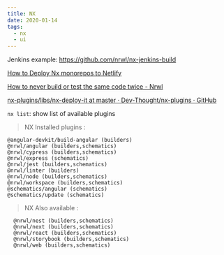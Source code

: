 ```yaml
---
title: NX
date: 2020-01-14
tags:
  - nx
  - ui
---
```


Jenkins example: https://github.com/nrwl/nx-jenkins-build

[How to Deploy Nx monorepos to Netlify](https://www.netlify.com/blog/2020/04/21/deploying-nx-monorepos-to-netlify/)

[How to never build or test the same code twice - Nrwl](https://blog.nrwl.io/how-to-never-build-or-test-the-same-code-twice-2dc58e413279)

[nx-plugins/libs/nx-deploy-it at master · Dev-Thought/nx-plugins · GitHub](https://github.com/Dev-Thought/nx-plugins/tree/master/libs/nx-deploy-it)

`nx list`: show list of available plugins

> NX  Installed plugins :

```shell
@angular-devkit/build-angular (builders)
@nrwl/angular (builders,schematics)
@nrwl/cypress (builders,schematics)
@nrwl/express (schematics)
@nrwl/jest (builders,schematics)
@nrwl/linter (builders)
@nrwl/node (builders,schematics)
@nrwl/workspace (builders,schematics)
@schematics/angular (schematics)
@schematics/update (schematics)
```

> NX  Also available :

```shell
  @nrwl/nest (builders,schematics)
  @nrwl/next (builders,schematics)
  @nrwl/react (builders,schematics)
  @nrwl/storybook (builders,schematics)
  @nrwl/web (builders,schematics)
```
